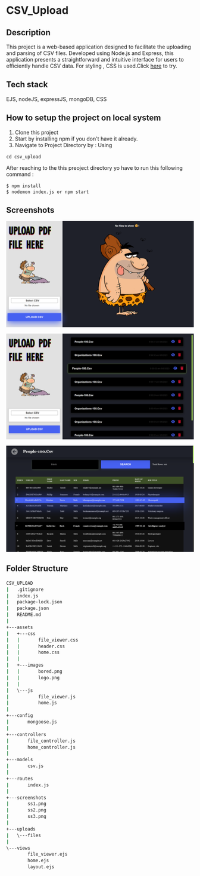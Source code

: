 # CSV_Upload
## Description
This project is a web-based application designed to facilitate the uploading and parsing of CSV files. Developed using Node.js and Express, this application presents a straightforward and intuitive interface for users to efficiently handle CSV data. For styling , CSS is used.Click [here](https://csv-upload-cn.netlify.app/) to try.

## Tech stack
  EJS, nodeJS, expressJS, mongoDB, CSS



## How to setup the project on local system
  1. Clone this project
  2. Start by installing npm if you don't have it already.
  3. Navigate to Project Directory by : Using
  ```
  cd csv_upload
  ```

  After reaching to the this preoject directory yo have to run this following command :
  ```
  $ npm install
  $ nodemon index.js or npm start
  ```
   ## Screenshots

 ![Screenshot 1](https://github.com/ashish88pal/csvUploadCN/blob/f96dd66bf424a60ab828597ea3ccfb61f1de9e03/screenshots/ss1.png?raw=true)

  ![Screenshot 2](https://github.com/ashish88pal/csvUploadCN/blob/f96dd66bf424a60ab828597ea3ccfb61f1de9e03/screenshots/ss2.png?raw=true)


  ![Screenshot 3](https://github.com/ashish88pal/csvUploadCN/blob/f96dd66bf424a60ab828597ea3ccfb61f1de9e03/screenshots/ss3.png?raw=true)













  ## Folder Structure
```bash
CSV_UPLOAD
|   .gitignore
|   index.js
|   package-lock.json
|   package.json
|   README.md
|
+---assets
|   +---css
|   |       file_viewer.css
|   |       header.css
|   |       home.css
|   |
|   +---images
|   |       bored.png
|   |       logo.png
|   |
|   \---js
|           file_viewer.js
|           home.js
|
+---config
|       mongoose.js
|
+---controllers
|       file_controller.js
|       home_controller.js
|
+---models
|       csv.js
|
+---routes
|       index.js
|
+---screenshots
|       ss1.png
|       ss2.png
|       ss3.png
|
+---uploads
|   \---files
|
\---views
        file_viewer.ejs
        home.ejs
        layout.ejs
```